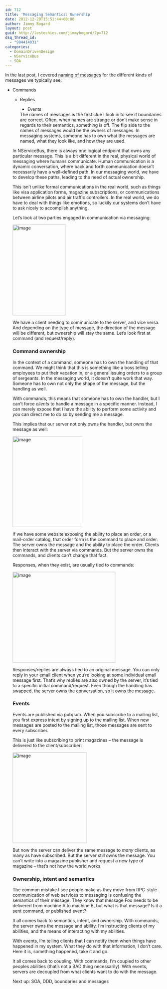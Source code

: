 ```yaml
---
id: 712
title: 'Messaging Semantics: Ownership'
date: 2012-12-20T15:51:44+00:00
author: Jimmy Bogard
layout: post
guid: http://lostechies.com/jimmybogard/?p=712
dsq_thread_id:
  - "984414031"
categories:
  - DomainDrivenDesign
  - NServiceBus
  - SOA
---
```

In the last post, I covered [naming of messages](http://lostechies.com/jimmybogard/2012/12/06/messaging-semantics-names-and-verbs/) for the different kinds of messages we typically see:

  * Commands 
      * Replies 
          * Events</ul> 
        The names of messages is the first clue I look in to see if boundaries are correct. Often, when names are strange or don’t make sense in regards to their semantics, something is off. The flip side to the names of messages would be the owners of messages. In messaging systems, someone has to own what the messages are named, what they look like, and how they are used.
        
        In NServiceBus, there is always one logical endpoint that owns any particular message. This is a bit different in the real, physical world of messaging where humans communicate. Human communication is a dynamic conversation, where back and forth communication doesn’t necessarily have a well-defined path. In our messaging world, we have to develop these paths, leading to the need of actual ownership.
        
        This isn’t unlike formal communications in the real world, such as things like visa application forms, magazine subscriptions, or communications between airline pilots and air traffic controllers. In the real world, we do have to deal with things like emotions, so luckily our systems don’t have to ask nicely to accomplish anything.
        
        Let’s look at two parties engaged in communication via messaging:
        
        [<img style="background-image: none; border-right-width: 0px; padding-left: 0px; padding-right: 0px; display: inline; border-top-width: 0px; border-bottom-width: 0px; border-left-width: 0px; padding-top: 0px" title="image" border="0" alt="image" src="http://lostechies.com/jimmybogard/files/2012/12/image_thumb.png" width="171" height="291" />](http://lostechies.com/jimmybogard/files/2012/12/image.png)
        
        We have a client needing to communicate to the server, and vice versa. And depending on the type of message, the direction of the message will be different, but ownership will stay the same. Let’s look first at command (and request/reply).
        
        ### Command ownership
        
        In the context of a command, someone has to own the handling of that command. We might think that this is something like a boss telling employees to put their vacation in, or a general issuing orders to a group of sergeants. In the messaging world, it doesn’t quite work that way. Someone has to own not only the shape of the message, but the handling as well.
        
        With commands, this means that someone has to own the handler, but I can’t force _clients_ to handle a message in a specific manner. Instead, I can merely expose that _I_ have the ability to perform some activity and _you_ can direct me to do so by sending me a message.
        
        This implies that our server not only owns the handler, but owns the message as well:
        
        [<img style="background-image: none; border-right-width: 0px; padding-left: 0px; padding-right: 0px; display: inline; border-top-width: 0px; border-bottom-width: 0px; border-left-width: 0px; padding-top: 0px" title="image" border="0" alt="image" src="http://lostechies.com/jimmybogard/files/2012/12/image_thumb1.png" width="223" height="291" />](http://lostechies.com/jimmybogard/files/2012/12/image1.png)
        
        If we have some website exposing the ability to place an order, or a mail-order catalog, that order form is the command to place and order. The server owns the message and the ability to place the order. Clients then interact with the server via commands. But the server owns the commands, and clients can’t change that fact.
        
        Responses, when they exist, are usually tied to commands:
        
        [<img style="background-image: none; border-right-width: 0px; padding-left: 0px; padding-right: 0px; display: inline; border-top-width: 0px; border-bottom-width: 0px; border-left-width: 0px; padding-top: 0px" title="image" border="0" alt="image" src="http://lostechies.com/jimmybogard/files/2012/12/image_thumb2.png" width="329" height="291" />](http://lostechies.com/jimmybogard/files/2012/12/image2.png)
        
        Responses/replies are always tied to an original message. You can only reply in your email client when you’re looking at some individual email message first. That’s why replies are also owned by the server, it’s tied to a specific initial command/request. Even though the handling has swapped, the server owns the conversation, so it owns the message.
        
        ### Events
        
        Events are published via pub/sub. When you subscribe to a mailing list, you first express intent by signing up to the mailing list. When new messages are posted to the mailing list, those messages are sent to every subscriber.
        
        This is just like subscribing to print magazines – the message is delivered to the client/subscriber:
        
        [<img style="background-image: none; border-right-width: 0px; padding-left: 0px; padding-right: 0px; display: inline; border-top-width: 0px; border-bottom-width: 0px; border-left-width: 0px; padding-top: 0px" title="image" border="0" alt="image" src="http://lostechies.com/jimmybogard/files/2012/12/image_thumb3.png" width="238" height="291" />](http://lostechies.com/jimmybogard/files/2012/12/image3.png)
        
        But now the server can deliver the same message to _many_ clients, as many as have subscribed. But the server still owns the message. You can’t write into a magazine publisher and request a new type of magazine – that’s not how the world works.
        
        ### Ownership, intent and semantics
        
        The common mistake I see people make as they move from RPC-style communication of web services to messaging is confusing the semantics of their message. They know that message Foo needs to be delivered from machine A to machine B, but what is that message? Is it a sent command, or published event?
        
        It all comes back to semantics, intent, and ownership. With commands, the server owns the message and ability. I’m instructing clients of my abilities, and the means of interacting with my abilities.
        
        With events, I’m telling clients that I can notify them when things have happened in my system. What they do with that information, I don’t care. Here it is, something happened, take it and go.
        
        It all comes back to coupling. With commands, I’m coupled to other peoples abilities (that’s not a BAD thing necessarily). With events, servers are decoupled from what clients want to do with the message.
        
        Next up: SOA, DDD, boundaries and messages